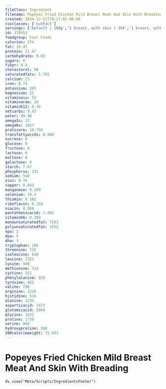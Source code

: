 ```yaml
---
fileClass: Ingredient
filename: Popeyes Fried Chicken Mild Breast Meat And Skin With Breading
created: 2024-12-21T19:27:02-06:00
cssclasses: ['nutFact']
servings: ['Default | 100g','1 breast, with skin | 194','1 breast, without skin | 132','1 breast, bone and skin removed | 99']
id: 170353
foodgroup: Fast Foods
calories: 274
fat: 16.47
protein: 21.67
carbohydrate: 9.83
sugars: 0
fiber: 0.4
cholesterol: 98
saturatedfats: 5.765
calcium: 23
iron: 0.74
potassium: 283
magnesium: 25
vitaminaiu: 53
vitaminarae: 16
vitaminb12: 0.36
netcarbs: 9.43
water: 49.48
omega3s: 13
omega6s: 1657
pralscore: 10.758
transfattyacids: 0.488
sucrose: 0
glucose: 0
fructose: 0
lactose: 0
maltose: 0
galactose: 0
starch: 7.87
phosphorus: 191
sodium: 540
zinc: 0.76
copper: 0.043
manganese: 0.109
selenium: 29.4
thiamin: 0.102
riboflavin: 0.164
niacin: 8.988
pantothenicacid: 1.401
vitaminb6: 0.389
monounsaturatedfat: 7281
polyunsaturatedfat: 1832
epa: 2
dpa: 5
dha: 3
tryptophan: 166
threonine: 715
isoleucine: 636
leucine: 1321
lysine: 940
methionine: 314
cystine: 251
phenylalanine: 829
tyrosine: 663
valine: 790
arginine: 1226
histidine: 516
alanine: 1235
asparticacid: 1472
glutamicacid: 5068
glycine: 1822
proline: 1739
serine: 844
hydroxyproline: 588
200calorieweight: 72.993
---
```


# Popeyes Fried Chicken Mild Breast Meat And Skin With Breading

```dataviewjs
dv.view("Meta/Scripts/IngredientsFooter")
```